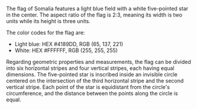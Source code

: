 The flag of Somalia features a light blue field with a white five-pointed star in the center. The aspect ratio of the flag is 2:3, meaning its width is two units while its height is three units.

The color codes for the flag are:
- Light blue: HEX #4189DD, RGB (65, 137, 221)
- White: HEX #FFFFFF, RGB (255, 255, 255)

Regarding geometric properties and measurements, the flag can be divided into six horizontal stripes and four vertical stripes, each having equal dimensions. The five-pointed star is inscribed inside an invisible circle centered on the intersection of the third horizontal stripe and the second vertical stripe. Each point of the star is equidistant from the circle's circumference, and the distance between the points along the circle is equal.